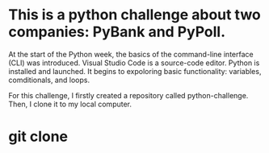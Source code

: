 # This is a python challenge about two companies: PyBank and PyPoll.
At the start of the Python week, the basics of the command-line interface (CLI) was introduced. 
Visual Studio Code is a source-code editor. Python is installed and launched. 
It begins to expoloring basic functionality: variables, comditionals, and loops.

For this challenge, I firstly created a repository called python-challenge.
Then, I clone it to my local computer.
# git clone 
